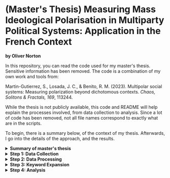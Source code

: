 # (Master's Thesis) Measuring Mass Ideological Polarisation in Multiparty Political Systems: Application in the French Context
**by Oliver Norton**

In this repository, you can read the code used for my master's thesis. Sensitive information has been removed. The code is a combination of my own work and tools from:

Martin-Gutierrez, S., Losada, J. C., & Benito, R. M. (2023). Multipolar social systems: Measuring polarization beyond dichotomous contexts. *Chaos, Solitons & Fractals, 169*, 113244.

While the thesis is not publicly available, this code and README will help explain the processes involved, from data collection to analysis. Since a lot of code has been removed, not all file names correspond to exactly what are in the scripts. 

To begin, there is a summary below, of the context of my thesis. Afterwards, I go into the details of the approach, and the results.

<details>
<summary><strong>Summary of master's thesis</strong></summary>

Political polarisation can have negative impacts on democracy, such as legislative grid-
lock, hate or dislike for other groups in society, and can result in less choice for voters.
Political science researchers have therefore sought to measure political polarisation
among the public. However, many of these measures of polarisation originate in two-
party systems, making them unsuitable for some multiparty systems. In particular,
survey-based measures assume that there is ideological constraint in a political system,
i.e. that you can predict someone’s stance on an issue based on their left-right ideology.
This assumption implies that opinion in that system is uni-dimensional, yet opinion in
some multiparty systems is multi-dimensional. In my thesis, I utilise a newly developed
measure of mass ideological polarisation that accounts for the multi-dimensionality of
opinion in multiparty systems. Firstly, this method infers the ideology of individuals
based on which politicians and political parties they retweet on Twitter. Secondly,
it measures ideological polarisation among all individuals using a multi-dimensional
measure of variance, called total variation. I apply this method to the case of the
Twitter debate surrounding the 2022 French presidential elections. My results show
that ideology among the French online public is only slightly polarised overall, how-
ever, the supporters of the far-right political party Rassemblement National hold more
extreme opinions compared to the supporters of the other parties. In addition, I find
that the method of measuring polarisation is not sensitive to the choice of politicians,
from which ideology is inferred, but is sensitive to how politically engaged or active
members of the public are. These findings support the commonly held notion that
highly politically engaged people online, and among the electorate, hold more extreme
opinions.
</details>
</details>

<details>
<summary><strong>Step 1: Data Collection</strong></summary>
Twitter data is collected from a proprietary API over a few days. Data is collected by minute, hour, and day according to the API's rate limit. The enriched Tweet data (including Twitter handle, time, text, retweets, etc.) is stored in pickle files.

The data comes from an analytics platform using a saved query of keywords with boolean operators. For example, a query about US politics might be:

`("donald trump" OR "trump" OR "elections") AND ("2024" OR "2023" OR "US" OR "United States")`

Twitter posts containing these keywords and fulfilling set parameters (e.g., Tweet created between 2023-10-10 and 2023-10-11) are collected.

![Tweets by Day](./images/tweets_day.png)
</details>

<details>
<summary><strong>Step 2: Data Processing</strong></summary>
The collected data contains redundant information, so excess columns are removed. The smaller pickle files are stored separately and then combined into a single file.
</details>

<details>
<summary><strong>Step 3: Keyword Expansion</strong></summary>
Initially, a limited list of keywords is used based on field knowledge. However, for the thesis, a more comprehensive list is needed. We use 'keyword expansion', an NLP technique that assesses co-occurrence and contextual similarity of words, based on:

King, G., Lam, P., & Roberts, M. E. (2017). Computer-assisted keyword and document set discovery from unstructured text. *American Journal of Political Science, 61*(4), 971–988.

This approach helps identify additional keywords for searching Tweets. Steps 1, 2, and 3 are repeated until a suitable dataset is obtained.

![Keyword Expansion](./images/keyword_expansion.png)
</details>

<details>
<summary><strong>Step 4: Analysis</strong></summary>
Initial analysis involves collecting basic descriptive statistics and identifying/filtering 'opinion leaders' or elite actors whose Tweets are influential in the dataset and the context of the French elections. The main analysis uses this dataset and these elite actors to measure political polarisation between political parties during the 2022 French elections.

![Visualization 1](./images/vis_1.png)

![Visualization 2](./images/vis_2.png)
</details>


